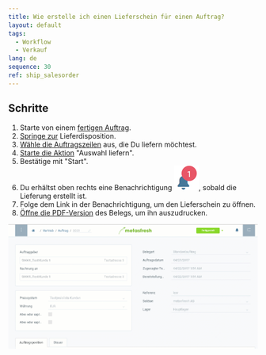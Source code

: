 ```yaml
---
title: Wie erstelle ich einen Lieferschein für einen Auftrag?
layout: default
tags:
  - Workflow
  - Verkauf
lang: de
sequence: 30
ref: ship_salesorder
---
```


## Schritte

1. Starte von einem [fertigen Auftrag](Auftrag_erfassen).
1. [Springe zur](SpringezuBelegen) Lieferdisposition.
1. [Wähle die Auftragszeilen](AuswahlBelege) aus, die Du liefern möchtest.
1. [Starte die Aktion](AktionStarten) "Auswahl liefern".
1. Bestätige mit "Start".
1. Du erhältst oben rechts eine Benachrichtigung ![](assets/NotificationBell_WebUI.png), sobald die Lieferung erstellt ist.
1. Folge dem Link in der Benachrichtigung, um den Lieferschein zu öffnen.
1. [Öffne die PDF-Version](PDFVorschau) des Belegs, um ihn auszudrucken.<br>

![](assets/auftrag_liefern.gif)
